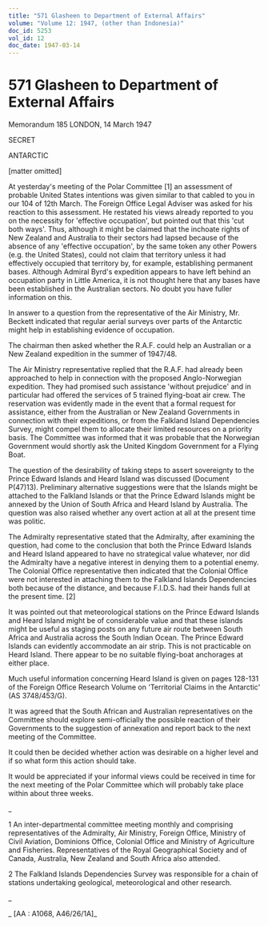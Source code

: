 ```yaml
---
title: "571 Glasheen to Department of External Affairs"
volume: "Volume 12: 1947, (other than Indonesia)"
doc_id: 5253
vol_id: 12
doc_date: 1947-03-14
---
```


# 571 Glasheen to Department of External Affairs

Memorandum 185 LONDON, 14 March 1947

SECRET

ANTARCTIC

[matter omitted]

At yesterday's meeting of the Polar Committee [1] an assessment of probable United States intentions was given similar to that cabled to you in our 104 of 12th March. The Foreign Office Legal Adviser was asked for his reaction to this assessment. He restated his views already reported to you on the necessity for 'effective occupation', but pointed out that this 'cut both ways'. Thus, although it might be claimed that the inchoate rights of New Zealand and Australia to their sectors had lapsed because of the absence of any 'effective occupation', by the same token any other Powers (e.g. the United States), could not claim that territory unless it had effectively occupied that territory by, for example, establishing permanent bases. Although Admiral Byrd's expedition appears to have left behind an occupation party in Little America, it is not thought here that any bases have been established in the Australian sectors. No doubt you have fuller information on this.

In answer to a question from the representative of the Air Ministry, Mr. Beckett indicated that regular aerial surveys over parts of the Antarctic might help in establishing evidence of occupation.

The chairman then asked whether the R.A.F. could help an Australian or a New Zealand expedition in the summer of 1947/48.

The Air Ministry representative replied that the R.A.F. had already been approached to help in connection with the proposed Anglo-Norwegian expedition. They had promised such assistance 'without prejudice' and in particular had offered the services of 5 trained flying-boat air crew. The reservation was evidently made in the event that a formal request for assistance, either from the Australian or New Zealand Governments in connection with their expeditions, or from the Falkland Island Dependencies Survey, might compel them to allocate their limited resources on a priority basis. The Committee was informed that it was probable that the Norwegian Government would shortly ask the United Kingdom Government for a Flying Boat.

The question of the desirability of taking steps to assert sovereignty to the Prince Edward Islands and Heard Island was discussed (Document P(47)13). Preliminary alternative suggestions were that the Islands might be attached to the Falkland Islands or that the Prince Edward Islands might be annexed by the Union of South Africa and Heard Island by Australia. The question was also raised whether any overt action at all at the present time was politic.

The Admiralty representative stated that the Admiralty, after examining the question, had come to the conclusion that both the Prince Edward Islands and Heard Island appeared to have no strategical value whatever, nor did the Admiralty have a negative interest in denying them to a potential enemy. The Colonial Office representative then indicated that the Colonial Office were not interested in attaching them to the Falkland Islands Dependencies both because of the distance, and because F.I.D.S. had their hands full at the present time. [2]

It was pointed out that meteorological stations on the Prince Edward Islands and Heard Island might be of considerable value and that these islands might be useful as staging posts on any future air route between South Africa and Australia across the South Indian Ocean. The Prince Edward Islands can evidently accommodate an air strip. This is not practicable on Heard Island. There appear to be no suitable flying-boat anchorages at either place.

Much useful information concerning Heard Island is given on pages 128-131 of the Foreign Office Research Volume on 'Territorial Claims in the Antarctic' (AS 3748/453/G).

It was agreed that the South African and Australian representatives on the Committee should explore semi-officially the possible reaction of their Governments to the suggestion of annexation and report back to the next meeting of the Committee.

It could then be decided whether action was desirable on a higher level and if so what form this action should take.

It would be appreciated if your informal views could be received in time for the next meeting of the Polar Committee which will probably take place within about three weeks.

_

1 An inter-departmental committee meeting monthly and comprising representatives of the Admiralty, Air Ministry, Foreign Office, Ministry of Civil Aviation, Dominions Office, Colonial Office and Ministry of Agriculture and Fisheries. Representatives of the Royal Geographical Society and of Canada, Australia, New Zealand and South Africa also attended.

2 The Falkland Islands Dependencies Survey was responsible for a chain of stations undertaking geological, meteorological and other research.

_

_ [AA : A1068, A46/26/1A]_
